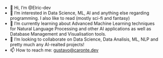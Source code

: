 - 👋 Hi, I’m @Elric-dev
- 👀 I’m interested in Data Science, ML, AI and anything else regarding programming. I also like to read (mostly sci-fi and fantasy)
- 🌱 I’m currently learning about Advanced Machine Learning techniques for Natural Language Processing and other AI applications as well as Database Management and Visualisation tools. 
- 💞️ I’m looking to collaborate on Data Science, Data Analisis, ML, NLP and pretty much any AI-realted projects!
- 📫 How to reach me: gustavo@caronte.dev

<!---
Elric-dev/Elric-dev is a ✨ special ✨ repository because its `README.md` (this file) appears on your GitHub profile.
You can click the Preview link to take a look at your changes.
--->

